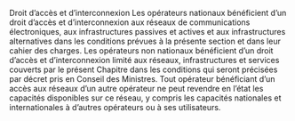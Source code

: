 Droit d’accès et d’interconnexion
Les opérateurs nationaux bénéficient d’un droit d’accès 	et d’interconnexion aux 	réseaux de communications électroniques, aux infrastructures passives et actives et aux infrastructures alternatives dans les conditions prévues à la présente section et dans leur cahier des charges.
Les opérateurs non nationaux bénéficient d’un droit d’accès et d’interconnexion limité aux réseaux, infrastructures et services couverts par le présent Chapitre dans les conditions qui seront précisées par décret pris en Conseil des Ministres.
Tout opérateur bénéficiant d’un accès aux réseaux d’un autre opérateur ne peut revendre en l’état les capacités disponibles sur ce réseau, y compris les capacités nationales et internationales à d’autres opérateurs ou à ses utilisateurs.